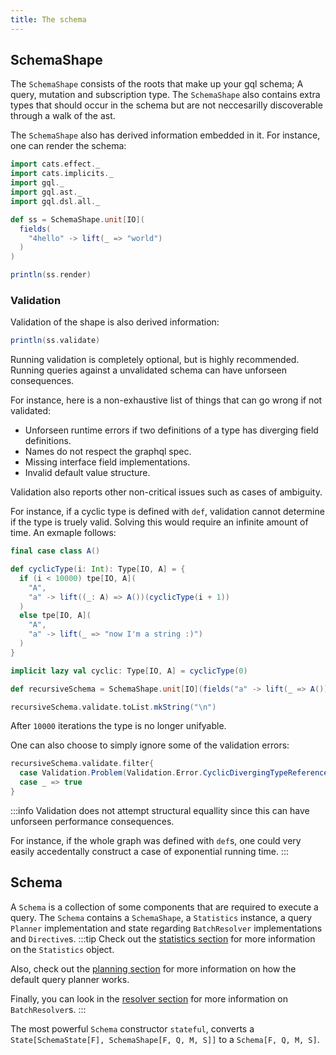```yaml
---
title: The schema
---
```

## SchemaShape
The `SchemaShape` consists of the roots that make up your gql schema; A query, mutation and subscription type.
The `SchemaShape` also contains extra types that should occur in the schema but are not neccesarilly discoverable through a walk of the ast.

The `SchemaShape` also has derived information embedded in it.
For instance, one can render the schema:
```scala mdoc
import cats.effect._
import cats.implicits._
import gql._
import gql.ast._
import gql.dsl.all._

def ss = SchemaShape.unit[IO](
  fields(
    "4hello" -> lift(_ => "world")
  )
)

println(ss.render)
```

### Validation
Validation of the shape is also derived information:
```scala mdoc
println(ss.validate)
```
Running validation is completely optional, but is highly recommended.
Running queries against a unvalidated schema can have unforseen consequences.

For instance, here is a non-exhaustive list of things that can go wrong if not validated:
 - Unforseen runtime errors if two definitions of a type has diverging field definitions.
 - Names do not respect the graphql spec.
 - Missing interface field implementations.
 - Invalid default value structure.

Validation also reports other non-critical issues such as cases of ambiguity.

For instance, if a cyclic type is defined with `def`, validation cannot determine if the type is truely valid.
Solving this would require an infinite amount of time.
An exmaple follows:
```scala mdoc
final case class A()

def cyclicType(i: Int): Type[IO, A] = {
  if (i < 10000) tpe[IO, A](
    "A",
    "a" -> lift((_: A) => A())(cyclicType(i + 1))
  )
  else tpe[IO, A](
    "A",
    "a" -> lift(_ => "now I'm a string :)")
  )
}

implicit lazy val cyclic: Type[IO, A] = cyclicType(0)

def recursiveSchema = SchemaShape.unit[IO](fields("a" -> lift(_ => A())))

recursiveSchema.validate.toList.mkString("\n")
```
After `10000` iterations the type is no longer unifyable.

One can also choose to simply ignore some of the validation errors:
```scala mdoc
recursiveSchema.validate.filter{
  case Validation.Problem(Validation.Error.CyclicDivergingTypeReference("A"), _) => false
  case _ => true
}
```
:::info
Validation does not attempt structural equallity since this can have unforseen performance consequences.

For instance, if the whole graph was defined with `def`s, one could very easily accedentally construct a case of exponential running time.
:::

## Schema
A `Schema` is a collection of some components that are required to execute a query.
The `Schema` contains a `SchemaShape`, a `Statistics` instance, a query `Planner` implementation and state regarding `BatchResolver` implementations and `Directive`s.
:::tip
Check out the [statistics section](../execution/statistics.md) for more information on the `Statistics` object.

Also, check out the [planning section](../execution/planning.md) for more information on how the default query planner works.

Finally, you can look in the [resolver section](resolvers.md) for more information on `BatchResolver`s.
:::

The most powerful `Schema` constructor `stateful`, converts a `State[SchemaState[F], SchemaShape[F, Q, M, S]]` to a `Schema[F, Q, M, S]`.
